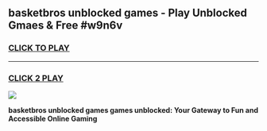 
## basketbros unblocked games - Play Unblocked Gmaes & Free #w9n6v
<h3>
<a href="https://premium.freeplayer.one?title=basketbros_unblocked_games&ref=03M">CLICK TO PLAY</a></h3>
<hr>

<h3>
<a href="https://premium.freeplayer.one?title=basketbros_unblocked_games&ref=03M">CLICK 2 PLAY</a>
  
</h3>

<a href="https://premium.freeplayer.one?title=basketbros_unblocked_games&ref=03M"><img src="https://clearcache.store/games.png"></a>


**basketbros unblocked games games unblocked: Your Gateway to Fun and Accessible Online Gaming**
